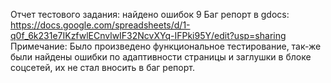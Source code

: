 Отчет тестового задания: найдено ошибок 9
Баг репорт в gdocs: https://docs.google.com/spreadsheets/d/1-q0f_6k231e7IKzfwlECnvlwIF32NcvXYq-IFPki95Y/edit?usp=sharing
Примечание: Было произведено функциональное тестирование, так-же были найдены ошибки по адаптивности страницы и заглушки в блоке соцсетей, их не стал вносить в баг репорт. 
